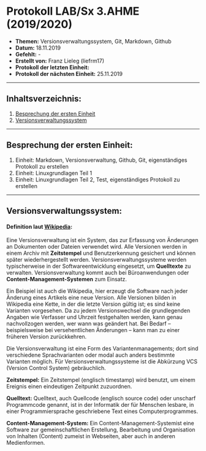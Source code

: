 # Protokoll LAB/Sx 3.AHME (2019/2020)

* **Themen:** Versionsverwaltungssystem, Git, Markdown, Github
* **Datum:** 18.11.2019
* **Gefehlt:** -
* **Erstellt von:** Franz Lieleg (liefrm17)
* **Protokoll der letzten Einheit:**
* **Protokoll der nächsten Einheit:** 25.11.2019

-------------------------------------------------------------------------------------------------------------------------------------------

## Inhaltsverzeichnis:

1. [Besprechung der ersten Einheit](#besprechung-der-ersten-einheit)
1. [Versionsverwaltungssystem](#versionsverwaltungssystem)

-------------------------------------------------------------------------------------------------------------------------------------------

## Besprechung der ersten Einheit:

1. Einheit: Markdown, Versionsverwaltung, Github, Git, eigenständiges Protokoll zu erstellen
1. Einheit: Linuxgrundlagen Teil 1
1. Einheit: Linuxgrundlagen Teil 2, Test, eigenständiges Protokoll zu erstellen

-------------------------------------------------------------------------------------------------------------------------------------------

## Versionsverwaltungssystem:
#### Definition laut [Wikipedia](https://de.wikipedia.org/wiki/Versionsverwaltung):
Eine Versionsverwaltung ist ein System, das zur Erfassung von Änderungen an Dokumenten oder Dateien verwendet wird. Alle Versionen werden in einem Archiv mit **Zeitstempel** und Benutzerkennung gesichert und können später wiederhergestellt werden. Versionsverwaltungssysteme werden typischerweise in der Softwareentwicklung eingesetzt, um **Quelltexte** zu verwalten. Versionsverwaltung kommt auch bei Büroanwendungen oder **Content-Management-Systemen** zum Einsatz.

Ein Beispiel ist auch die Wikipedia, hier erzeugt die Software nach jeder Änderung eines Artikels eine neue Version. Alle Versionen bilden in Wikipedia eine Kette, in der die letzte Version gültig ist; es sind keine Varianten vorgesehen. Da zu jedem Versionswechsel die grundlegenden Angaben wie Verfasser und Uhrzeit festgehalten werden, kann genau nachvollzogen werden, wer wann was geändert hat. Bei Bedarf – beispielsweise bei versehentlichen Änderungen – kann man zu einer früheren Version zurückkehren.

Die Versionsverwaltung ist eine Form des Variantenmanagements; dort sind verschiedene Sprachvarianten oder modal auch anders bestimmte Varianten möglich. Für Versionsverwaltungssysteme ist die Abkürzung VCS (Version Control System) gebräuchlich.

**Zeitstempel:** Ein Zeitstempel (englisch timestamp) wird benutzt, um einem Ereignis einen eindeutigen Zeitpunkt zuzuordnen.

**Quelltext:** Quelltext, auch Quellcode (englisch source code) oder unscharf Programmcode genannt, ist in der Informatik der für    Menschen lesbare, in einer Programmiersprache geschriebene Text eines Computerprogrammes.

**Content-Management-System:** Ein Content-Management-Systemist eine Software zur gemeinschaftlichen Erstellung, Bearbeitung und Organisation von Inhalten (Content) zumeist in Webseiten, aber auch in anderen Medienformen.
